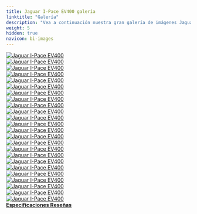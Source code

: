 ```yaml
---
title: Jaguar I-Pace EV400 galería
linktitle: "Galería"
description: "Vea a continuación nuestra gran galería de imágenes Jaguar I-Pace EV400. Haga clic en las imágenes para ver las versiones de alta resolución."
weight: 5
hidden: true
navicon: bi-images
---
```

<!-- markdownlint-disable MD033 -->
<div class="row" id ="my-gallery">
	<div class="pswp-grid-item col-6 col-md-4">
		<a href="https://media.evkx.net/multimedia/models/jaguar/i-pace/i-pace_ev400/charging_1.jpg"
data-pswp-src="https://media.evkx.net/multimedia/models/jaguar/i-pace/i-pace_ev400/charging_1.jpg"
data-pswp-width="3000"
data-pswp-height="2000" 
target="_blank">
			<img src="https://media.evkx.net/multimedia/models/jaguar/i-pace/i-pace_ev400/charging_1_xst.jpg" alt="Jaguar I-Pace EV400" class="img-fluid " />
		</a>
	</div>
	<div class="pswp-grid-item col-6 col-md-4">
		<a href="https://media.evkx.net/multimedia/models/jaguar/i-pace/i-pace_ev400/charging_2.jpg"
data-pswp-src="https://media.evkx.net/multimedia/models/jaguar/i-pace/i-pace_ev400/charging_2.jpg"
data-pswp-width="3000"
data-pswp-height="1774" 
target="_blank">
			<img src="https://media.evkx.net/multimedia/models/jaguar/i-pace/i-pace_ev400/charging_2_xst.jpg" alt="Jaguar I-Pace EV400" class="img-fluid " />
		</a>
	</div>
	<div class="pswp-grid-item col-6 col-md-4">
		<a href="https://media.evkx.net/multimedia/models/jaguar/i-pace/i-pace_ev400/doors_1.jpg"
data-pswp-src="https://media.evkx.net/multimedia/models/jaguar/i-pace/i-pace_ev400/doors_1.jpg"
data-pswp-width="3000"
data-pswp-height="2000" 
target="_blank">
			<img src="https://media.evkx.net/multimedia/models/jaguar/i-pace/i-pace_ev400/doors_1_xst.jpg" alt="Jaguar I-Pace EV400" class="img-fluid " />
		</a>
	</div>
	<div class="pswp-grid-item col-6 col-md-4">
		<a href="https://media.evkx.net/multimedia/models/jaguar/i-pace/i-pace_ev400/exterior_1.jpg"
data-pswp-src="https://media.evkx.net/multimedia/models/jaguar/i-pace/i-pace_ev400/exterior_1.jpg"
data-pswp-width="3000"
data-pswp-height="2000" 
target="_blank">
			<img src="https://media.evkx.net/multimedia/models/jaguar/i-pace/i-pace_ev400/exterior_1_xst.jpg" alt="Jaguar I-Pace EV400" class="img-fluid " />
		</a>
	</div>
	<div class="pswp-grid-item col-6 col-md-4">
		<a href="https://media.evkx.net/multimedia/models/jaguar/i-pace/i-pace_ev400/exterior_2.jpg"
data-pswp-src="https://media.evkx.net/multimedia/models/jaguar/i-pace/i-pace_ev400/exterior_2.jpg"
data-pswp-width="3000"
data-pswp-height="1999" 
target="_blank">
			<img src="https://media.evkx.net/multimedia/models/jaguar/i-pace/i-pace_ev400/exterior_2_xst.jpg" alt="Jaguar I-Pace EV400" class="img-fluid " />
		</a>
	</div>
	<div class="pswp-grid-item col-6 col-md-4">
		<a href="https://media.evkx.net/multimedia/models/jaguar/i-pace/i-pace_ev400/exterior_3.jpg"
data-pswp-src="https://media.evkx.net/multimedia/models/jaguar/i-pace/i-pace_ev400/exterior_3.jpg"
data-pswp-width="3000"
data-pswp-height="2000" 
target="_blank">
			<img src="https://media.evkx.net/multimedia/models/jaguar/i-pace/i-pace_ev400/exterior_3_xst.jpg" alt="Jaguar I-Pace EV400" class="img-fluid " />
		</a>
	</div>
	<div class="pswp-grid-item col-6 col-md-4">
		<a href="https://media.evkx.net/multimedia/models/jaguar/i-pace/i-pace_ev400/exterior_4.jpg"
data-pswp-src="https://media.evkx.net/multimedia/models/jaguar/i-pace/i-pace_ev400/exterior_4.jpg"
data-pswp-width="3000"
data-pswp-height="1686" 
target="_blank">
			<img src="https://media.evkx.net/multimedia/models/jaguar/i-pace/i-pace_ev400/exterior_4_xst.jpg" alt="Jaguar I-Pace EV400" class="img-fluid " />
		</a>
	</div>
	<div class="pswp-grid-item col-6 col-md-4">
		<a href="https://media.evkx.net/multimedia/models/jaguar/i-pace/i-pace_ev400/exterior_5.jpg"
data-pswp-src="https://media.evkx.net/multimedia/models/jaguar/i-pace/i-pace_ev400/exterior_5.jpg"
data-pswp-width="3000"
data-pswp-height="2000" 
target="_blank">
			<img src="https://media.evkx.net/multimedia/models/jaguar/i-pace/i-pace_ev400/exterior_5_xst.jpg" alt="Jaguar I-Pace EV400" class="img-fluid " />
		</a>
	</div>
	<div class="pswp-grid-item col-6 col-md-4">
		<a href="https://media.evkx.net/multimedia/models/jaguar/i-pace/i-pace_ev400/exterior_6.jpg"
data-pswp-src="https://media.evkx.net/multimedia/models/jaguar/i-pace/i-pace_ev400/exterior_6.jpg"
data-pswp-width="3000"
data-pswp-height="2001" 
target="_blank">
			<img src="https://media.evkx.net/multimedia/models/jaguar/i-pace/i-pace_ev400/exterior_6_xst.jpg" alt="Jaguar I-Pace EV400" class="img-fluid " />
		</a>
	</div>
	<div class="pswp-grid-item col-6 col-md-4">
		<a href="https://media.evkx.net/multimedia/models/jaguar/i-pace/i-pace_ev400/exterior_7.jpg"
data-pswp-src="https://media.evkx.net/multimedia/models/jaguar/i-pace/i-pace_ev400/exterior_7.jpg"
data-pswp-width="3000"
data-pswp-height="2000" 
target="_blank">
			<img src="https://media.evkx.net/multimedia/models/jaguar/i-pace/i-pace_ev400/exterior_7_xst.jpg" alt="Jaguar I-Pace EV400" class="img-fluid " />
		</a>
	</div>
	<div class="pswp-grid-item col-6 col-md-4">
		<a href="https://media.evkx.net/multimedia/models/jaguar/i-pace/i-pace_ev400/frontseats_1.jpg"
data-pswp-src="https://media.evkx.net/multimedia/models/jaguar/i-pace/i-pace_ev400/frontseats_1.jpg"
data-pswp-width="3000"
data-pswp-height="1946" 
target="_blank">
			<img src="https://media.evkx.net/multimedia/models/jaguar/i-pace/i-pace_ev400/frontseats_1_xst.jpg" alt="Jaguar I-Pace EV400" class="img-fluid " />
		</a>
	</div>
	<div class="pswp-grid-item col-6 col-md-4">
		<a href="https://media.evkx.net/multimedia/models/jaguar/i-pace/i-pace_ev400/frontseats_2.jpg"
data-pswp-src="https://media.evkx.net/multimedia/models/jaguar/i-pace/i-pace_ev400/frontseats_2.jpg"
data-pswp-width="3000"
data-pswp-height="1999" 
target="_blank">
			<img src="https://media.evkx.net/multimedia/models/jaguar/i-pace/i-pace_ev400/frontseats_2_xst.jpg" alt="Jaguar I-Pace EV400" class="img-fluid " />
		</a>
	</div>
	<div class="pswp-grid-item col-6 col-md-4">
		<a href="https://media.evkx.net/multimedia/models/jaguar/i-pace/i-pace_ev400/headlights_1.jpg"
data-pswp-src="https://media.evkx.net/multimedia/models/jaguar/i-pace/i-pace_ev400/headlights_1.jpg"
data-pswp-width="3000"
data-pswp-height="2000" 
target="_blank">
			<img src="https://media.evkx.net/multimedia/models/jaguar/i-pace/i-pace_ev400/headlights_1_xst.jpg" alt="Jaguar I-Pace EV400" class="img-fluid " />
		</a>
	</div>
	<div class="pswp-grid-item col-6 col-md-4">
		<a href="https://media.evkx.net/multimedia/models/jaguar/i-pace/i-pace_ev400/headlights_2.jpg"
data-pswp-src="https://media.evkx.net/multimedia/models/jaguar/i-pace/i-pace_ev400/headlights_2.jpg"
data-pswp-width="3000"
data-pswp-height="1993" 
target="_blank">
			<img src="https://media.evkx.net/multimedia/models/jaguar/i-pace/i-pace_ev400/headlights_2_xst.jpg" alt="Jaguar I-Pace EV400" class="img-fluid " />
		</a>
	</div>
	<div class="pswp-grid-item col-6 col-md-4">
		<a href="https://media.evkx.net/multimedia/models/jaguar/i-pace/i-pace_ev400/interior_1.jpg"
data-pswp-src="https://media.evkx.net/multimedia/models/jaguar/i-pace/i-pace_ev400/interior_1.jpg"
data-pswp-width="3000"
data-pswp-height="1689" 
target="_blank">
			<img src="https://media.evkx.net/multimedia/models/jaguar/i-pace/i-pace_ev400/interior_1_xst.jpg" alt="Jaguar I-Pace EV400" class="img-fluid " />
		</a>
	</div>
	<div class="pswp-grid-item col-6 col-md-4">
		<a href="https://media.evkx.net/multimedia/models/jaguar/i-pace/i-pace_ev400/interior_2.jpg"
data-pswp-src="https://media.evkx.net/multimedia/models/jaguar/i-pace/i-pace_ev400/interior_2.jpg"
data-pswp-width="3000"
data-pswp-height="2000" 
target="_blank">
			<img src="https://media.evkx.net/multimedia/models/jaguar/i-pace/i-pace_ev400/interior_2_xst.jpg" alt="Jaguar I-Pace EV400" class="img-fluid " />
		</a>
	</div>
	<div class="pswp-grid-item col-6 col-md-4">
		<a href="https://media.evkx.net/multimedia/models/jaguar/i-pace/i-pace_ev400/main_1.jpg"
data-pswp-src="https://media.evkx.net/multimedia/models/jaguar/i-pace/i-pace_ev400/main_1.jpg"
data-pswp-width="3000"
data-pswp-height="1687" 
target="_blank">
			<img src="https://media.evkx.net/multimedia/models/jaguar/i-pace/i-pace_ev400/main_1_xst.jpg" alt="Jaguar I-Pace EV400" class="img-fluid " />
		</a>
	</div>
	<div class="pswp-grid-item col-6 col-md-4">
		<a href="https://media.evkx.net/multimedia/models/jaguar/i-pace/i-pace_ev400/rearlights_1.jpg"
data-pswp-src="https://media.evkx.net/multimedia/models/jaguar/i-pace/i-pace_ev400/rearlights_1.jpg"
data-pswp-width="3000"
data-pswp-height="1686" 
target="_blank">
			<img src="https://media.evkx.net/multimedia/models/jaguar/i-pace/i-pace_ev400/rearlights_1_xst.jpg" alt="Jaguar I-Pace EV400" class="img-fluid " />
		</a>
	</div>
	<div class="pswp-grid-item col-6 col-md-4">
		<a href="https://media.evkx.net/multimedia/models/jaguar/i-pace/i-pace_ev400/screens_1.jpg"
data-pswp-src="https://media.evkx.net/multimedia/models/jaguar/i-pace/i-pace_ev400/screens_1.jpg"
data-pswp-width="2560"
data-pswp-height="1632" 
target="_blank">
			<img src="https://media.evkx.net/multimedia/models/jaguar/i-pace/i-pace_ev400/screens_1_xst.jpg" alt="Jaguar I-Pace EV400" class="img-fluid " />
		</a>
	</div>
	<div class="pswp-grid-item col-6 col-md-4">
		<a href="https://media.evkx.net/multimedia/models/jaguar/i-pace/i-pace_ev400/screens_2.jpg"
data-pswp-src="https://media.evkx.net/multimedia/models/jaguar/i-pace/i-pace_ev400/screens_2.jpg"
data-pswp-width="3000"
data-pswp-height="1999" 
target="_blank">
			<img src="https://media.evkx.net/multimedia/models/jaguar/i-pace/i-pace_ev400/screens_2_xst.jpg" alt="Jaguar I-Pace EV400" class="img-fluid " />
		</a>
	</div>
	<div class="pswp-grid-item col-6 col-md-4">
		<a href="https://media.evkx.net/multimedia/models/jaguar/i-pace/i-pace_ev400/secondrowseats_1.jpg"
data-pswp-src="https://media.evkx.net/multimedia/models/jaguar/i-pace/i-pace_ev400/secondrowseats_1.jpg"
data-pswp-width="3000"
data-pswp-height="1958" 
target="_blank">
			<img src="https://media.evkx.net/multimedia/models/jaguar/i-pace/i-pace_ev400/secondrowseats_1_xst.jpg" alt="Jaguar I-Pace EV400" class="img-fluid " />
		</a>
	</div>
	<div class="pswp-grid-item col-6 col-md-4">
		<a href="https://media.evkx.net/multimedia/models/jaguar/i-pace/i-pace_ev400/suspension_1.jpg"
data-pswp-src="https://media.evkx.net/multimedia/models/jaguar/i-pace/i-pace_ev400/suspension_1.jpg"
data-pswp-width="3000"
data-pswp-height="1688" 
target="_blank">
			<img src="https://media.evkx.net/multimedia/models/jaguar/i-pace/i-pace_ev400/suspension_1_xst.jpg" alt="Jaguar I-Pace EV400" class="img-fluid " />
		</a>
	</div>
	<div class="pswp-grid-item col-6 col-md-4">
		<a href="https://media.evkx.net/multimedia/models/jaguar/i-pace/i-pace_ev400/trunk_1.jpg"
data-pswp-src="https://media.evkx.net/multimedia/models/jaguar/i-pace/i-pace_ev400/trunk_1.jpg"
data-pswp-width="3000"
data-pswp-height="1556" 
target="_blank">
			<img src="https://media.evkx.net/multimedia/models/jaguar/i-pace/i-pace_ev400/trunk_1_xst.jpg" alt="Jaguar I-Pace EV400" class="img-fluid " />
		</a>
	</div>
	<div class="pswp-grid-item col-6 col-md-4">
		<a href="https://media.evkx.net/multimedia/models/jaguar/i-pace/i-pace_ev400/wheels_1.jpg"
data-pswp-src="https://media.evkx.net/multimedia/models/jaguar/i-pace/i-pace_ev400/wheels_1.jpg"
data-pswp-width="3000"
data-pswp-height="1687" 
target="_blank">
			<img src="https://media.evkx.net/multimedia/models/jaguar/i-pace/i-pace_ev400/wheels_1_xst.jpg" alt="Jaguar I-Pace EV400" class="img-fluid " />
		</a>
	</div>
</div>
<script type="module">
  import PhotoSwipeLightbox from '/js/photoswipe-lightbox.esm.js';
    const lightbox = new PhotoSwipeLightbox({
       gallery: '#my-gallery',
        children: 'a',
        pswpModule: () => import('/js/photoswipe.esm.js')
    });
lightbox.init();
</script>
<div class="mt-3 mb-3">
<a href="../specifications/" class="text-decoration-none text-black">
<strong><i class="bi-arrow-left"></i> Especificaciones </strong>
</a>
<a href="../reviews/" class="text-decoration-none text-black float-end">
<strong>Reseñas <i class="bi-arrow-right"></i></strong>
</a>
</div>

